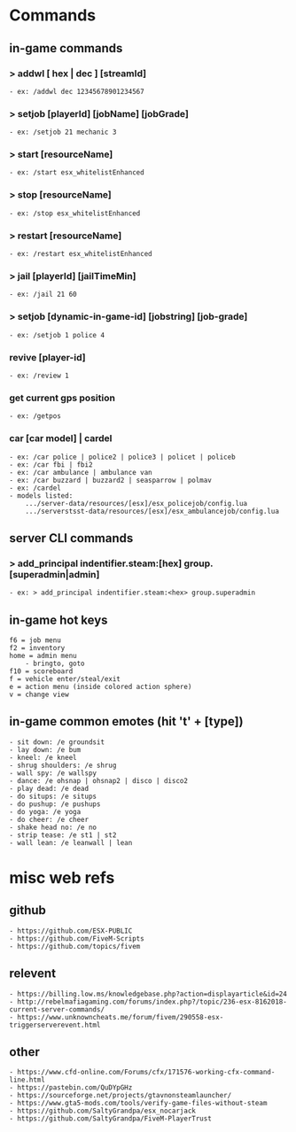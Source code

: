 # Commands
## in-game commands
### > addwl [ hex | dec ] [streamId]
    - ex: /addwl dec 12345678901234567
    
### > setjob [playerId] [jobName] [jobGrade]
    - ex: /setjob 21 mechanic 3
    
### > start [resourceName]
    - ex: /start esx_whitelistEnhanced
    
### > stop [resourceName]
    - ex: /stop esx_whitelistEnhanced
    
### > restart [resourceName]
    - ex: /restart esx_whitelistEnhanced

### > jail [playerId] [jailTimeMin]
    - ex: /jail 21 60
    
### > setjob [dynamic-in-game-id] [jobstring] [job-grade]
    - ex: /setjob 1 police 4
    
### revive [player-id]
    - ex: /review 1
    
### get current gps position
    - ex: /getpos
    
### car [car model] | cardel 
    - ex: /car police | police2 | police3 | policet | policeb
    - ex: /car fbi | fbi2
    - ex: /car ambulance | ambulance van
    - ex: /car buzzard | buzzard2 | seasparrow | polmav
    - ex: /cardel
    - models listed:
        .../server-data/resources/[esx]/esx_policejob/config.lua
        .../serverstsst-data/resources/[esx]/esx_ambulancejob/config.lua


## server CLI commands
### > add_principal indentifier.steam:[hex] group.[superadmin|admin]
    - ex: > add_principal indentifier.steam:<hex> group.superadmin


## in-game hot keys
    f6 = job menu
    f2 = inventory
    home = admin menu
        - bringto, goto
    f10 = scoreboard
    f = vehicle enter/steal/exit
    e = action menu (inside colored action sphere)
    v = change view
    
## in-game common emotes (hit 't' + [type])
    - sit down: /e groundsit
    - lay down: /e bum
    - kneel: /e kneel
    - shrug shoulders: /e shrug
    - wall spy: /e wallspy
    - dance: /e ohsnap | ohsnap2 | disco | disco2
    - play dead: /e dead
    - do situps: /e situps
    - do pushup: /e pushups
    - do yoga: /e yoga
    - do cheer: /e cheer
    - shake head no: /e no
    - strip tease: /e st1 | st2
    - wall lean: /e leanwall | lean

# misc web refs
## github
    - https://github.com/ESX-PUBLIC
    - https://github.com/FiveM-Scripts
    - https://github.com/topics/fivem
    
## relevent
    - https://billing.low.ms/knowledgebase.php?action=displayarticle&id=24
    - http://rebelmafiagaming.com/forums/index.php?/topic/236-esx-8162018-current-server-commands/
    - https://www.unknowncheats.me/forum/fivem/290558-esx-triggerserverevent.html

## other
    - https://www.cfd-online.com/Forums/cfx/171576-working-cfx-command-line.html
    - https://pastebin.com/QuDYpGHz
    - https://sourceforge.net/projects/gtavnonsteamlauncher/
    - https://www.gta5-mods.com/tools/verify-game-files-without-steam
    - https://github.com/SaltyGrandpa/esx_nocarjack
    - https://github.com/SaltyGrandpa/FiveM-PlayerTrust

